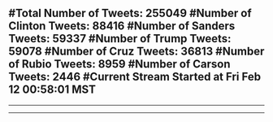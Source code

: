 #Total Number of Tweets: 255049 
#Number of Clinton Tweets: 88416
#Number of Sanders Tweets: 59337
#Number of Trump Tweets: 59078
#Number of Cruz Tweets: 36813
#Number of Rubio Tweets: 8959
#Number of Carson Tweets: 2446
#Current Stream Started at Fri Feb 12 00:58:01 MST
---
---
---
